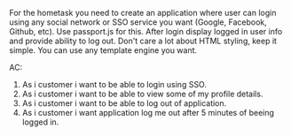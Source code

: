 For the hometask you need to create an application where user can
login using any social network or SSO service you want (Google, Facebook,
Github, etc). Use passport.js for this.
After login display logged in user info and provide ability to log out. 
Don't care a lot about HTML styling, keep it simple.
You can use any template engine you want.

AC:
1. As i customer i want to be able to login using SSO.
2. As i customer i want to be able to view some of my profile details.
3. As i customer i want to be able to log out of application.
4. As i customer i want application log me out after 5 minutes of beeing logged in.